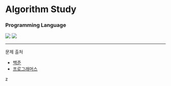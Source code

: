 # Algorithm Study

### Programming Language<br>
<img src="https://img.shields.io/badge/C++-00599C?style=flat&logo=cplusplus&logoColor=white"> <img src="https://img.shields.io/badge/python-3776AB?style=flat&logo=python&logoColor=white">
* * *
문제 출처<br>

* [백준](https://www.acmicpc.net/)<br>
* [프로그래머스](https://school.programmers.co.kr/)

z
